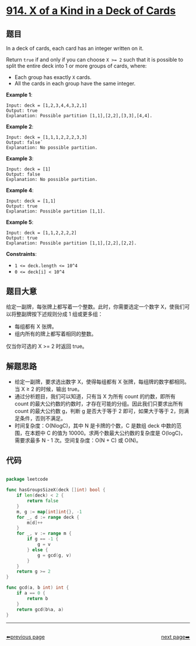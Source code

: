 # [914. X of a Kind in a Deck of Cards](https://leetcode.com/problems/x-of-a-kind-in-a-deck-of-cards/)


## 题目

In a deck of cards, each card has an integer written on it.

Return `true` if and only if you can choose `X >= 2` such that it is possible to split the entire deck into 1 or more groups of cards, where:

- Each group has exactly `X` cards.
- All the cards in each group have the same integer.

**Example 1**:

```
Input: deck = [1,2,3,4,4,3,2,1]
Output: true
Explanation: Possible partition [1,1],[2,2],[3,3],[4,4].
```

**Example 2**:

```
Input: deck = [1,1,1,2,2,2,3,3]
Output: false´
Explanation: No possible partition.
```

**Example 3**:

```
Input: deck = [1]
Output: false
Explanation: No possible partition.
```

**Example 4**:

```
Input: deck = [1,1]
Output: true
Explanation: Possible partition [1,1].
```

**Example 5**:

```
Input: deck = [1,1,2,2,2,2]
Output: true
Explanation: Possible partition [1,1],[2,2],[2,2].
```

**Constraints**:

- `1 <= deck.length <= 10^4`
- `0 <= deck[i] < 10^4`

## 题目大意

给定一副牌，每张牌上都写着一个整数。此时，你需要选定一个数字 X，使我们可以将整副牌按下述规则分成 1 组或更多组：

- 每组都有 X 张牌。
- 组内所有的牌上都写着相同的整数。

仅当你可选的 X >= 2 时返回 true。


## 解题思路

- 给定一副牌，要求选出数字 X，使得每组都有 X 张牌，每组牌的数字都相同。当 X ≥ 2 的时候，输出 true。
- 通过分析题目，我们可以知道，只有当 X 为所有 count 的约数，即所有 count 的最大公约数的约数时，才存在可能的分组。因此我们只要求出所有 count 的最大公约数 g，判断 g 是否大于等于 2 即可，如果大于等于 2，则满足条件，否则不满足。
- 时间复杂度：O(NlogC)，其中 N 是卡牌的个数，C 是数组 deck 中数的范围，在本题中 C 的值为 10000。求两个数最大公约数的复杂度是 O(logC)，需要求最多 N - 1 次。空间复杂度：O(N + C) 或 O(N)。

## 代码

```go

package leetcode

func hasGroupsSizeX(deck []int) bool {
	if len(deck) < 2 {
		return false
	}
	m, g := map[int]int{}, -1
	for _, d := range deck {
		m[d]++
	}
	for _, v := range m {
		if g == -1 {
			g = v
		} else {
			g = gcd(g, v)
		}
	}
	return g >= 2
}

func gcd(a, b int) int {
	if a == 0 {
		return b
	}
	return gcd(b%a, a)
}

```



----------------------------------------------
<div style="display: flex;justify-content: space-between;align-items: center;">
<p><a href="https://books.halfrost.com/leetcode/ChapterFour/0900~0999/0911.Online-Election/">⬅️previous page</a></p>
<p><a href="https://books.halfrost.com/leetcode/ChapterFour/0900~0999/0916.Word-Subsets/">next page➡️</a></p>
</div>
